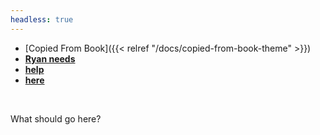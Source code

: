 ```yaml
---
headless: true
---
```


- [Copied From Book]({{< relref "/docs/copied-from-book-theme" >}})
- [**Ryan needs**](https://google.com)
- [**help**](https://google.com)
- [**here**](https://google.com)

<br/>

What should go here?
